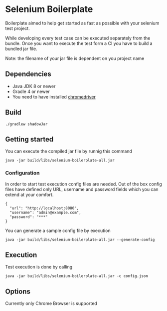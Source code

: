 # Selenium Boilerplate
Boilerplate aimed to help get started as fast as possible with your selenium test project.

While developing every test case can be executed separately from the bundle.
Once you want to execute the test form a CI you have to build a bundled jar file.

Note: the filename of your jar file is dependent on you project name

## Dependencies

* Java JDK 8 or newer
* Gradle 4 or newer
* You need to have installed [chromedriver](http://chromedriver.chromium.org/home)

## Build

```./gradlew shadowJar```

## Getting started
You can execute the compiled jar file by runnig this command 

```java -jar build/libs/selenium-boilerplate-all.jar ```

### Configuration
In order to start test execution config files are needed. 
Out of the box config files have defined only URL, username and
password fields which you can extend at your comfort.

```
{
  "url": "http://localhost:8080",
  "username": "admin@example.com",
  "password": "***"
}
```

You can generate a sample config file by execution

```java -jar build/libs/selenium-boilerplate-all.jar --generate-config```

## Execution
Test execution is done by calling 

```java -jar build/libs/selenium-boilerplate-all.jar -c config.json```

## Options
Currently only Chrome Browser is supported